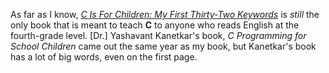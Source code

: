 
As far as I know, [*C Is For Children: My First Thirty-Two Keywords*](https://www.iuniverse.com/en/bookstore/bookdetails/436907-C-Is-for-Children)
is *still* the only book that is meant to teach **C** to anyone who reads English at the fourth-grade level.
\[Dr.\] Yashavant Kanetkar's book, *C Programming for School Children* came out the same year as my book,
but Kanetkar's book has a lot of big words, even on the first page.
